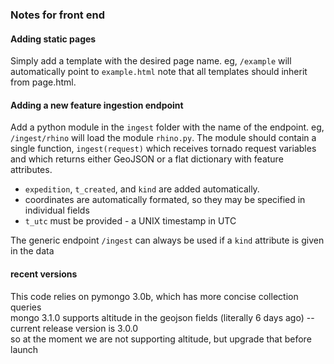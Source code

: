 ### Notes for front end


#### Adding static pages
Simply add a template with the desired page name. eg, `/example` will automatically point to `example.html` 
note that all templates should inherit from page.html.


#### Adding a new feature ingestion endpoint
Add a python module in the `ingest` folder with the name of the endpoint. eg, `/ingest/rhino` will load the module `rhino.py`. The module should contain a single function, `ingest(request)` which receives tornado request variables and which returns either GeoJSON or a flat dictionary with feature attributes.

- `expedition`, `t_created`, and `kind` are added automatically.
- coordinates are automatically formated, so they may be specified in individual fields
- `t_utc` must be provided - a UNIX timestamp in UTC

The generic endpoint `/ingest` can always be used if a `kind` attribute is given in the data


#### recent versions
This code relies on pymongo 3.0b, which has more concise collection queries  
mongo 3.1.0 supports altitude in the geojson fields (literally 6 days ago) -- current release version is 3.0.0  
so at the moment we are not supporting altitude, but upgrade that before launch  
